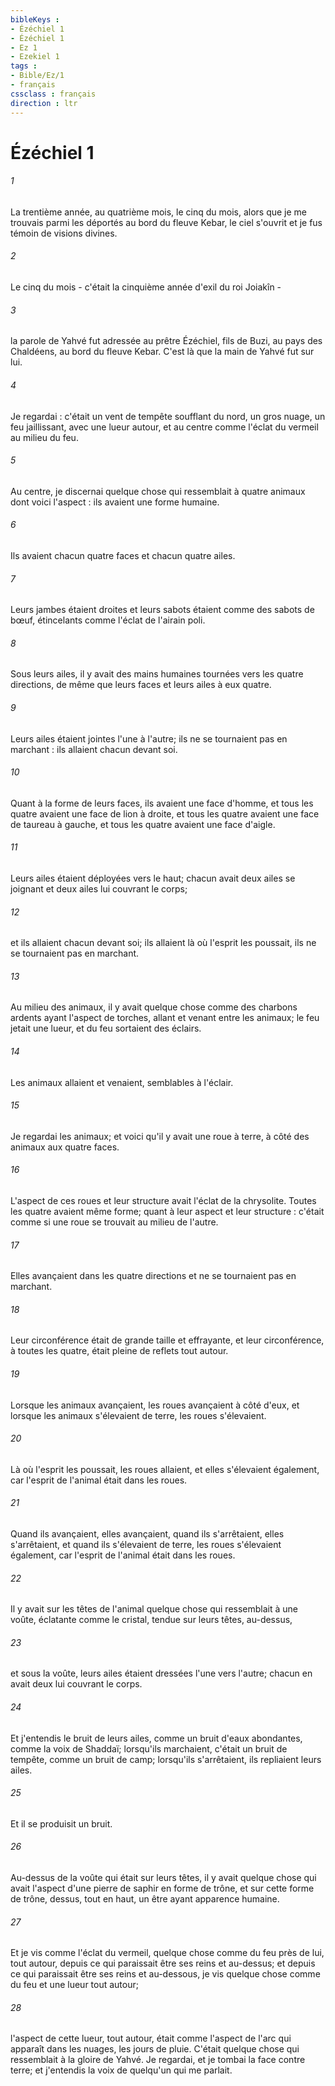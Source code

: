 ```yaml
---
bibleKeys : 
- Ézéchiel 1
- Ézéchiel 1
- Ez 1
- Ezekiel 1
tags : 
- Bible/Ez/1
- français
cssclass : français
direction : ltr
---
```


# Ézéchiel 1

###### 1
La trentième année, au quatrième mois, le cinq du mois, alors que je me trouvais parmi les déportés au bord du fleuve Kebar, le ciel s'ouvrit et je fus témoin de visions divines. 
###### 2
Le cinq du mois - c'était la cinquième année d'exil du roi Joiakîn - 
###### 3
la parole de Yahvé fut adressée au prêtre Ézéchiel, fils de Buzi, au pays des Chaldéens, au bord du fleuve Kebar. C'est là que la main de Yahvé fut sur lui. 
###### 4
Je regardai : c'était un vent de tempête soufflant du nord, un gros nuage, un feu jaillissant, avec une lueur autour, et au centre comme l'éclat du vermeil au milieu du feu. 
###### 5
Au centre, je discernai quelque chose qui ressemblait à quatre animaux dont voici l'aspect : ils avaient une forme humaine. 
###### 6
Ils avaient chacun quatre faces et chacun quatre ailes. 
###### 7
Leurs jambes étaient droites et leurs sabots étaient comme des sabots de bœuf, étincelants comme l'éclat de l'airain poli. 
###### 8
Sous leurs ailes, il y avait des mains humaines tournées vers les quatre directions, de même que leurs faces et leurs ailes à eux quatre. 
###### 9
Leurs ailes étaient jointes l'une à l'autre; ils ne se tournaient pas en marchant : ils allaient chacun devant soi. 
###### 10
Quant à la forme de leurs faces, ils avaient une face d'homme, et tous les quatre avaient une face de lion à droite, et tous les quatre avaient une face de taureau à gauche, et tous les quatre avaient une face d'aigle. 
###### 11
Leurs ailes étaient déployées vers le haut; chacun avait deux ailes se joignant et deux ailes lui couvrant le corps; 
###### 12
et ils allaient chacun devant soi; ils allaient là où l'esprit les poussait, ils ne se tournaient pas en marchant. 
###### 13
Au milieu des animaux, il y avait quelque chose comme des charbons ardents ayant l'aspect de torches, allant et venant entre les animaux; le feu jetait une lueur, et du feu sortaient des éclairs. 
###### 14
Les animaux allaient et venaient, semblables à l'éclair. 
###### 15
Je regardai les animaux; et voici qu'il y avait une roue à terre, à côté des animaux aux quatre faces. 
###### 16
L'aspect de ces roues et leur structure avait l'éclat de la chrysolite. Toutes les quatre avaient même forme; quant à leur aspect et leur structure : c'était comme si une roue se trouvait au milieu de l'autre. 
###### 17
Elles avançaient dans les quatre directions et ne se tournaient pas en marchant. 
###### 18
Leur circonférence était de grande taille et effrayante, et leur circonférence, à toutes les quatre, était pleine de reflets tout autour. 
###### 19
Lorsque les animaux avançaient, les roues avançaient à côté d'eux, et lorsque les animaux s'élevaient de terre, les roues s'élevaient. 
###### 20
Là où l'esprit les poussait, les roues allaient, et elles s'élevaient également, car l'esprit de l'animal était dans les roues. 
###### 21
Quand ils avançaient, elles avançaient, quand ils s'arrêtaient, elles s'arrêtaient, et quand ils s'élevaient de terre, les roues s'élevaient également, car l'esprit de l'animal était dans les roues. 
###### 22
Il y avait sur les têtes de l'animal quelque chose qui ressemblait à une voûte, éclatante comme le cristal, tendue sur leurs têtes, au-dessus, 
###### 23
et sous la voûte, leurs ailes étaient dressées l'une vers l'autre; chacun en avait deux lui couvrant le corps. 
###### 24
Et j'entendis le bruit de leurs ailes, comme un bruit d'eaux abondantes, comme la voix de Shaddaï; lorsqu'ils marchaient, c'était un bruit de tempête, comme un bruit de camp; lorsqu'ils s'arrêtaient, ils repliaient leurs ailes. 
###### 25
Et il se produisit un bruit. 
###### 26
Au-dessus de la voûte qui était sur leurs têtes, il y avait quelque chose qui avait l'aspect d'une pierre de saphir en forme de trône, et sur cette forme de trône, dessus, tout en haut, un être ayant apparence humaine. 
###### 27
Et je vis comme l'éclat du vermeil, quelque chose comme du feu près de lui, tout autour, depuis ce qui paraissait être ses reins et au-dessus; et depuis ce qui paraissait être ses reins et au-dessous, je vis quelque chose comme du feu et une lueur tout autour; 
###### 28
l'aspect de cette lueur, tout autour, était comme l'aspect de l'arc qui apparaît dans les nuages, les jours de pluie. C'était quelque chose qui ressemblait à la gloire de Yahvé. Je regardai, et je tombai la face contre terre; et j'entendis la voix de quelqu'un qui me parlait. 
